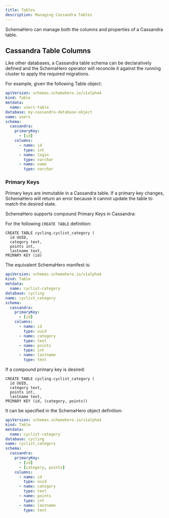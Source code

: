 ```yaml
---
title: Tables
description: Managing Cassandra Tables
---
```


SchemaHero can manage both the columns and properties of a Cassandra table.

## Cassandra Table Columns

Like other databases, a Cassandra table schema can be declaratively defined and the SchemaHero operator will reconcile it against the running cluster to apply the required migrations.

For example, given the following Table object:

```yaml
apiVersion: schemas.schemahero.io/v1alpha4
kind: Table
metdata:
  name: users-table
database: my-cassandra-database-object
name: users
schema:
  cassandra:
    primaryKey:
      - [id]
    columns:
      - name: id
        type: int
      - name: login
        type: varchar
      - name: name
        type: varchar
```

### Primary Keys

Primary keys are immutable in a Cassandra table.
If a primary key changes, SchemaHero will return an error because it cannot update the table to match the desired state.

SchemaHero supports compound Primary Keys in Cassandra:

For the following `CREATE TABLE` definition:

```
CREATE TABLE cycling.cyclist_category ( 
  id UUID, 
  category text, 
  points int, 
  lastname text,     
PRIMARY KEY (id)
```

The equivalent SchemaHero manifest is:

```yaml
apiVersion: schemas.schemahero.io/v1alpha4
kind: Table
metdata:
  name: cyclist-category
database: cycling
name: cyclist_category
schema:
  cassandra:
    primaryKey:
      - [id]
    columns:
      - name: id
        type: uuid
      - name: category
        type: text
      - name: points
        type: int
      - name: lastname
        type: text
```

If a compound primary key is desired:

```
CREATE TABLE cycling.cyclist_category ( 
  id UUID, 
  category text, 
  points int, 
  lastname text,     
PRIMARY KEY (id, (category, points))
```

It can be specified in the SchemaHero object definition:

```yaml
apiVersion: schemas.schemahero.io/v1alpha4
kind: Table
metdata:
  name: cyclist-category
database: cycling
name: cyclist_category
schema:
  cassandra:
    primaryKey:
      - [id]
      - [category, points]
    columns:
      - name: id
        type: uuid
      - name: category
        type: text
      - name: points
        type: int
      - name: lastname
        type: text
```

